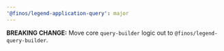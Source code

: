 ```yaml
---
'@finos/legend-application-query': major
---
```


**BREAKING CHANGE:** Move core `query-builder` logic out to `@finos/legend-query-builder`.
